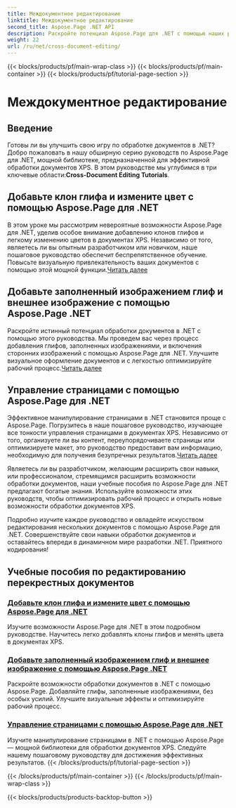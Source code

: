 ```yaml
---
title: Междокументное редактирование
linktitle: Междокументное редактирование
second_title: Aspose.Page .NET API
description: Раскройте потенциал Aspose.Page для .NET с помощью наших руководств. Добавляйте клоны глифов, меняйте цвета и легко манипулируйте страницами в документах XPS.
weight: 22
url: /ru/net/cross-document-editing/
---
```


{{< blocks/products/pf/main-wrap-class >}}
{{< blocks/products/pf/main-container >}}
{{< blocks/products/pf/tutorial-page-section >}}

# Междокументное редактирование


## Введение

 Готовы ли вы улучшить свою игру по обработке документов в .NET? Добро пожаловать в нашу обширную серию руководств по Aspose.Page для .NET, мощной библиотеке, предназначенной для эффективной обработки документов XPS. В этом руководстве мы углубимся в три ключевые области:**Cross-Document Editing Tutorials**.

## Добавьте клон глифа и измените цвет с помощью Aspose.Page для .NET

 В этом уроке мы рассмотрим невероятные возможности Aspose.Page для .NET, уделив особое внимание добавлению клонов глифов и легкому изменению цветов в документах XPS. Независимо от того, являетесь ли вы опытным разработчиком или новичком, наше пошаговое руководство обеспечит беспрепятственное обучение. Повысьте визуальную привлекательность ваших документов с помощью этой мощной функции.[Читать далее](./add-glyph-clone-and-change-color/)

## Добавьте заполненный изображением глиф и внешнее изображение с помощью Aspose.Page .NET

Раскройте истинный потенциал обработки документов в .NET с помощью этого руководства. Мы проведем вас через процесс добавления глифов, заполненных изображениями, и включения сторонних изображений с помощью Aspose.Page для .NET. Улучшите визуальное оформление документов и с легкостью оптимизируйте рабочий процесс.[Читать далее](./add-image-filled-glyph-and-foreign-image/)

## Управление страницами с помощью Aspose.Page для .NET

 Эффективное манипулирование страницами в .NET становится проще с Aspose.Page. Погрузитесь в наше пошаговое руководство, изучающее все тонкости управления страницами в документах XPS. Независимо от того, организуете ли вы контент, переупорядочиваете страницы или оптимизируете макет, это руководство предоставит вам информацию, необходимую для получения безупречных результатов.[Читать далее](./manipulate-pages/)

Являетесь ли вы разработчиком, желающим расширить свои навыки, или профессионалом, стремящимся расширить возможности обработки документов, наши учебные пособия по Aspose.Page для .NET предлагают богатые знания. Используйте возможности этих руководств, чтобы оптимизировать рабочий процесс и открыть новые возможности обработки документов XPS.

Подробно изучите каждое руководство и овладейте искусством редактирования нескольких документов с помощью Aspose.Page для .NET. Совершенствуйте свои навыки обработки документов и оставайтесь впереди в динамичном мире разработки .NET. Приятного кодирования!
## Учебные пособия по редактированию перекрестных документов
### [Добавьте клон глифа и измените цвет с помощью Aspose.Page для .NET](./add-glyph-clone-and-change-color/)
Изучите возможности Aspose.Page для .NET в этом подробном руководстве. Научитесь легко добавлять клоны глифов и менять цвета в документах XPS.
### [Добавьте заполненный изображением глиф и внешнее изображение с помощью Aspose.Page .NET](./add-image-filled-glyph-and-foreign-image/)
Раскройте возможности обработки документов в .NET с помощью Aspose.Page. Добавляйте глифы, заполненные изображениями, без особых усилий. Улучшите визуальные эффекты и оптимизируйте рабочий процесс.
### [Управление страницами с помощью Aspose.Page для .NET](./manipulate-pages/)
Изучите манипулирование страницами в .NET с помощью Aspose.Page — мощной библиотеки для обработки документов XPS. Следуйте нашему пошаговому руководству для достижения эффективных результатов.
{{< /blocks/products/pf/tutorial-page-section >}}

{{< /blocks/products/pf/main-container >}}
{{< /blocks/products/pf/main-wrap-class >}}

{{< blocks/products/products-backtop-button >}}
